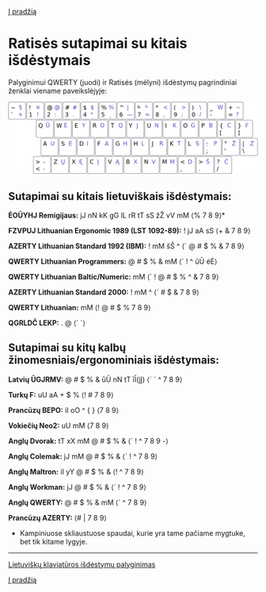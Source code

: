 [Į pradžią](../README.md)


# Ratisės sutapimai su kitais išdėstymais


Palyginimui QWERTY (juodi) ir Ratisės (mėlyni) išdėstymų pagrindiniai ženklai viename paveikslėjyje:

![QWERTY ir Ratisė](images/qwerty-ratise.png)


## Sutapimai su kitais lietuviškais išdėstymais:

__ĖOŪYHJ Remigijaus:__ jJ nN kK gG lL rR tT sS žŽ vV mM ⟨% 7 8 9⟩*

__FZVPUJ Lithuanian Ergonomic 1989 (LST 1092-89):__ ! jJ aA sS ⟨+ & 7 8 9⟩

__AZERTY Lithuanian Standard 1992 (IBM):__ ! mM šŠ ^ ⟨` @ # $ % & 7 8 9⟩

__QWERTY Lithuanian Programmers:__ @ # $ % & mM ⟨` ! ^ ūŪ ėĖ⟩

__QWERTY Lithuanian Baltic/Numeric:__ mM ⟨` ! @ # $ % ^ & 7 8 9⟩

__AZERTY Lithuanian Standard 2000:__ ! mM ^ ⟨` # $ & 7 8 9⟩

__QWERTY Lithuanian:__ mM ⟨! @ # $ % 7 8 9⟩

__QGRLDČ LEKP:__ . @ ⟨` ´⟩


## Sutapimai su kitų kalbų žinomesniais/ergonominiais išdėstymais:

__Latvių ŪGJRMV:__ @ # $ % & ūŪ nN tT īĪ(įĮ) ⟨` ´ ^ 7 8 9⟩

__Turkų F:__ uU aA + $ % ⟨! # 7 8 9⟩

__Prancūzų BEPO:__ iI oO ^ { } ⟨7 8 9⟩

__Vokiečių Neo2:__ uU mM ⟨7 8 9⟩

__Anglų Dvorak:__ tT xX mM @ # $ % & ⟨` ! ^ 7 8 9 -⟩

__Anglų Colemak:__ jJ mM @ # $ % & ⟨` ! ^ 7 8 9⟩

__Anglų Maltron:__ iI yY @ # $ % & ⟨! ^ 7 8 9⟩

__Anglų Workman:__ jJ @ # $ % & ⟨` ! ^ 7 8 9⟩

__Anglų QWERTY:__ @ # $ % & mM ⟨` ^ 7 8 9⟩

__Prancūzų AZERTY:__ ⟨# | 7 8 9⟩


* Kampiniuose skliaustuose spaudai, kurie yra tame pačiame mygtuke, bet tik kitame lygyje.


-------------------------

[Lietuviškų klaviatūros išdėstymų palyginimas](https://albuck.github.io/lithuanian-keyboard-layouts/)

[Į pradžią](../README.md)
